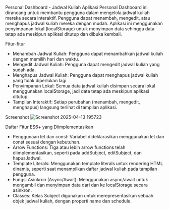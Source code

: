 Personal Dashboard - Jadwal Kuliah
Aplikasi Personal Dashboard ini dirancang untuk membantu pengguna dalam mengelola jadwal kuliah mereka secara interaktif. Pengguna dapat menambah, mengedit, atau menghapus jadwal kuliah mereka dengan mudah. Aplikasi ini menggunakan penyimpanan lokal (localStorage) untuk menyimpan data sehingga data tetap ada meskipun aplikasi ditutup dan dibuka kembali.

Fitur-fitur
- Menambah Jadwal Kuliah: Pengguna dapat menambahkan jadwal kuliah dengan memilih hari dan waktu.
- Mengedit Jadwal Kuliah: Pengguna dapat mengedit jadwal kuliah yang sudah ada.
- Menghapus Jadwal Kuliah: Pengguna dapat menghapus jadwal kuliah yang tidak diperlukan lagi.
- Penyimpanan Lokal: Semua data jadwal kuliah disimpan secara lokal menggunakan localStorage, jadi data tetap ada meskipun aplikasi ditutup.
- Tampilan Interaktif: Setiap perubahan (menambah, mengedit, menghapus) langsung terlihat di tampilan aplikasi.

Screenshot
![Screenshot 2025-04-13 195723](https://github.com/user-attachments/assets/1b3217fe-c090-4a66-a1e4-9496620fd17a)


Daftar Fitur ES6+ yang Diimplementasikan
- Penggunaan let dan const: Variabel dideklarasikan menggunakan let dan const sesuai dengan kebutuhan.
- Arrow Functions: Tiga atau lebih arrow functions telah diimplementasikan, seperti pada addSubject, editSubject, dan hapusJadwal.
- Template Literals: Menggunakan template literals untuk rendering HTML dinamis, seperti saat menampilkan daftar jadwal kuliah pada tampilan pengguna.
- Fungsi Asinkron (Async/Await): Menggunakan async/await untuk mengambil dan menyimpan data dari dan ke localStorage secara asinkron.
- Classes: Kelas Subject digunakan untuk merepresentasikan sebuah objek jadwal kuliah, dengan properti name dan schedule.
